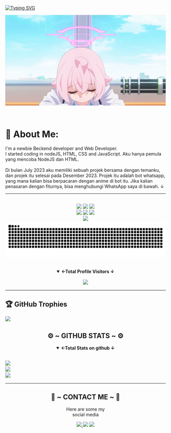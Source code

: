 [![Typing SVG](https://readme-typing-svg.herokuapp.com?color=%2336BCF7&lines=Hai+Terimakasih;Sudah+Datang+Ke+Bio+Github+Ku++↓)](https://github.com/SyariffH)<br>

<p align="center">
<img src="https://raw.githubusercontent.com/SyariffH/Media/main/Video/hoshino.gif" />
</p>
<p align="center">
<br>

# 💫 About Me:<br>
I'm a newbie Beckend developer and Web Developer.<br>I started coding in nodeJS, HTML, CSS and JavaScript. Aku hanya pemula yang mencoba NodeJS dan HTML.<br><br> Di bulan July 2023 aku memiliki sebuah projek bersama dengan temanku, dan projek itu selesai pada Desember 2023. Projek itu adalah bot whatsapp, yang mana kalian bisa berpacaran dengan anime di bot itu. Jika kalian penasaran dengan fiturnya, bisa menghubungi WhatsApp saya di bawah.  ↓

---
<br>
<div align="center">
  <img src="https://img.shields.io/badge/html5%20-%23E34F26.svg?&style=for-the-badge&logo=html&logoColor=white"/>
  <img src="https://img.shields.io/badge/javascript%20-%23323330.svg?&style=for-the-badge&logo=javascript&logoColor=%23F7DF1E"/>
  <img src="https://img.shields.io/badge/css3%20-%231572B6.svg?&style=for-the-badge&logo=css3&logoColor=white"/><br>
  <img src="https://img.shields.io/badge/Php%20-%234285F4.svg?&style=for-the-badge&logo=php&logoColor=lightblue"/>
  <img src="https://img.shields.io/badge/MongoDB-%234ea94b.svg?style=for-the-badge&logo=mongodb&logoColor=white"/>
  <img src="https://img.shields.io/badge/node.js%20-%2343853D.svg?&style=for-the-badge&logo=node.js&logoColor=white"/><br>
  <img src="https://img.shields.io/badge/git%20-%23F05033.svg?&style=for-the-badge&logo=git&logoColor=white"/>
</div>

<div align="center">
  <picture>
      <source
    media="(prefers-color-scheme: dark)"
      srcset="https://raw.githubusercontent.com/platane/snk/output/github-contribution-grid-snake-dark.svg"
      />
    <source
      media="(prefers-color-scheme: light)"
      srcset="https://raw.githubusercontent.com/xct007/xct007/output/github-contribution-grid-snake.svg"
      />
    <img
      alt="Snake"
      src="https://raw.githubusercontent.com/xct007/xct007/output/github-contribution-grid-snake.svg"
      />
  </picture>

</div>
<br><br>
<div align="center">
<details open>
<summary><b>←Total Profile Visitors ↓</b></summary>
<br>
<div style="width:80%">
<a href="https://visitcount.itsvg.in">
<img src="https://visitcount.itsvg.in/api?id=SyariffH&label=Profile%20Views&icon=0&pretty=true" width="300" height="">
</div>
</details> 
</div>
</a>

----

## 🏆 GitHub Trophies
![](https://github-profile-trophy.vercel.app/?username=SyariffH&theme=onedark)

<h2 align="center"> ⚙️ ~ GITHUB STATS ~ ⚙️ </h2>
<details open>
<summary align="center"><b>←Total Stats on github  ↓</b></summary>
<br>

![](https://github-readme-stats.vercel.app/api?username=SyariffH&theme=dark&show_icons=true&hide_border=false&include_all_commits=true&count_private=true)<br/>
![](https://github-readme-streak-stats.herokuapp.com/?user=SyariffH&theme=dark&hide_border=false)<br/>
![](https://github-readme-stats.vercel.app/api/top-langs/?username=SyariffH&theme=dark&hide_border=false&include_all_commits=true&count_private=true&layout=compact)

</details>

---

<h2 align="center"> 📝 ~ CONTACT ME ~ 📝 </h2>

<p align="center"> Here are some my <br>
social media</p>

<p align="center">
<a href="https://wa.me/6281953678883" target="_blank"><img src="https://img.shields.io/badge/Syll%20Takamiya-25D366?&style=for-the-badge&logo=whatsapp&logoColor=white"/>
<a href="https://tiktok.com/@syrff.h" target="_blank"><img src="https://img.shields.io/badge/-Noxx%20Catalyst-black?&style=for-the-badge&logo=Tiktok&logoColor=white"/></a>
<a href="https://www.instagram.com/syrff.h" target="_blank"><img src="https://img.shields.io/badge/-Syarzz-lightgrey?&style=for-the-badge&logo=Instagram&logoColor=white"/>
</p>
</div>
